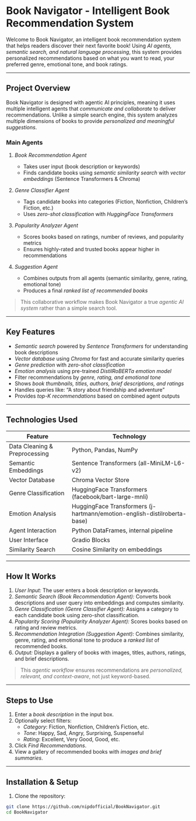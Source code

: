  # Book Navigator - Intelligent Book Recommendation System

Welcome to Book Navigator, an intelligent book recommendation system that helps readers discover their next favorite book! Using *AI agents, semantic search, and natural language processing*, this system provides personalized recommendations based on what you want to read, your preferred genre, emotional tone, and book ratings.

---

## Project Overview

Book Navigator is designed with agentic AI principles, meaning it uses multiple intelligent agents that *communicate and collaborate* to deliver recommendations. Unlike a simple search engine, this system analyzes multiple dimensions of books to provide *personalized and meaningful suggestions*.

### Main Agents

1. *Book Recommendation Agent*  
   - Takes user input (book description or keywords)  
   - Finds candidate books using *semantic similarity search* with *vector embeddings* (Sentence Transformers & Chroma)  

2. *Genre Classifier Agent*  
   - Tags candidate books into categories (Fiction, Nonfiction, Children’s Fiction, etc.)  
   - Uses *zero-shot classification* with *HuggingFace Transformers*  

3. *Popularity Analyzer Agent*  
   - Scores books based on ratings, number of reviews, and popularity metrics  
   - Ensures highly-rated and trusted books appear higher in recommendations  

4. *Suggestion Agent*  
   - Combines outputs from all agents (semantic similarity, genre, rating, emotional tone)  
   - Produces a final *ranked list of recommended books*  

> This collaborative workflow makes Book Navigator a true *agentic AI system* rather than a simple search tool.

---

## Key Features

- *Semantic search* powered by *Sentence Transformers* for understanding book descriptions  
- *Vector database* using *Chroma* for fast and accurate similarity queries  
- *Genre prediction* with *zero-shot classification*  
- *Emotion analysis* using pre-trained *DistilRoBERTa emotion model*  
- Filter recommendations by *genre, rating, and emotional tone*  
- Shows *book thumbnails, titles, authors, brief descriptions, and ratings*  
- Handles queries like: “A story about friendship and adventure”  
- Provides *top-K recommendations* based on combined agent outputs  

---

## Technologies Used

| Feature | Technology |
|---------|------------|
| Data Cleaning & Preprocessing | Python, Pandas, NumPy |
| Semantic Embeddings | Sentence Transformers (all-MiniLM-L6-v2) |
| Vector Database | Chroma Vector Store |
| Genre Classification | HuggingFace Transformers (facebook/bart-large-mnli) |
| Emotion Analysis | HuggingFace Transformers (j-hartmann/emotion-english-distilroberta-base) |
| Agent Interaction | Python DataFrames, internal pipeline |
| User Interface | Gradio Blocks |
| Similarity Search | Cosine Similarity on embeddings |

---

## How It Works

1. *User Input:* The user enters a book description or keywords.  
2. *Semantic Search (Book Recommendation Agent):* Converts book descriptions and user query into embeddings and computes similarity.  
3. *Genre Classification (Genre Classifier Agent):* Assigns a category to each candidate book using zero-shot classification.  
4. *Popularity Scoring (Popularity Analyzer Agent):* Scores books based on rating and review metrics.  
5. *Recommendation Integration (Suggestion Agent):* Combines similarity, genre, rating, and emotional tone to produce a *ranked list* of recommended books.  
6. *Output:* Displays a gallery of books with images, titles, authors, ratings, and brief descriptions.

> This *agentic workflow* ensures recommendations are *personalized, relevant, and context-aware*, not just keyword-based.

---

## Steps to Use

1. Enter a *book description* in the input box.  
2. Optionally select filters:  
   - *Category*: Fiction, Nonfiction, Children’s Fiction, etc.  
   - *Tone*: Happy, Sad, Angry, Surprising, Suspenseful  
   - *Rating*: Excellent, Very Good, Good, etc.  
3. Click *Find Recommendations*.  
4. View a gallery of recommended books with *images and brief summaries*.  

---

## Installation & Setup

1. Clone the repository:

```bash
git clone https://github.com/nipdofficial/BookNavigator.git
cd BookNavigator
